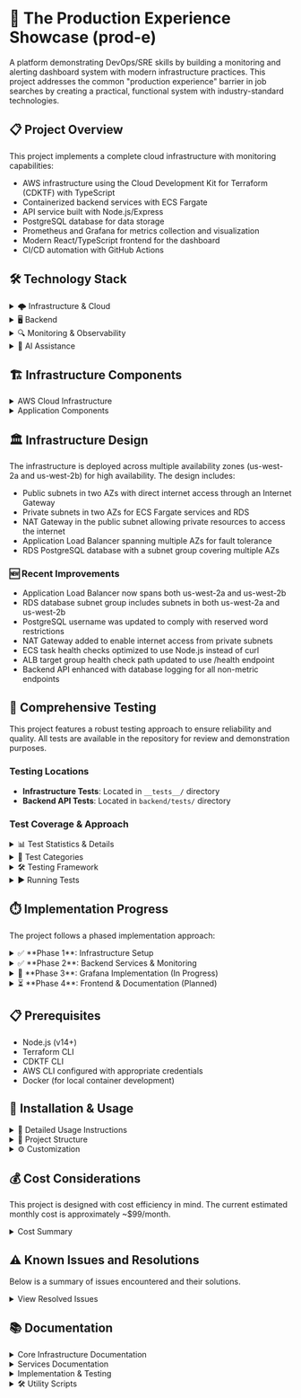 # 🚀 The Production Experience Showcase (prod-e)

A platform demonstrating DevOps/SRE skills by building a monitoring and alerting dashboard system with modern infrastructure practices. This project addresses the common "production experience" barrier in job searches by creating a practical, functional system with industry-standard technologies.

## 📋 Project Overview

This project implements a complete cloud infrastructure with monitoring capabilities:

- AWS infrastructure using the Cloud Development Kit for Terraform (CDKTF) with TypeScript
- Containerized backend services with ECS Fargate
- API service built with Node.js/Express
- PostgreSQL database for data storage
- Prometheus and Grafana for metrics collection and visualization
- Modern React/TypeScript frontend for the dashboard
- CI/CD automation with GitHub Actions

## 🛠️ Technology Stack

<details>
<summary>🌩️ Infrastructure & Cloud</summary>

- AWS (Amazon Web Services)
- CDKTF (Cloud Development Kit for Terraform)
- Terraform
- Docker & Container Technologies
- IAM (Identity and Access Management)
</details>

<details>
<summary>🖥️ Backend</summary>

- Node.js
- Express
- PostgreSQL
- ECS Fargate
</details>

<details>
<summary>🔍 Monitoring & Observability</summary>

- Prometheus
- Grafana
- CloudWatch
</details>

<details>
<summary>🧠 AI Assistance</summary>

- Claude
- Cursor
- Grok
</details>

## 🏗️ Infrastructure Components

<details>
<summary>AWS Cloud Infrastructure</summary>

#### Networking

- VPC with DNS support and DNS hostnames
- Public & private subnets across multiple AZs
- Internet Gateway & NAT Gateway
- Route tables and security groups
- Application Load Balancer (ALB)

#### Compute & Containers

- ECS Fargate for serverless container orchestration
- Task definitions with Node.js application
- IAM roles and execution policies

#### Data Storage

- RDS PostgreSQL database
- Multi-AZ subnet groups
- Database security configuration

#### Monitoring & Observability

- ✅ Prometheus metrics collection and server
- ⏳ Grafana dashboards (coming next)
- CloudWatch integration
</details>

<details>
<summary>Application Components</summary>

#### Backend API

- Node.js/Express REST API
- Health check endpoints
- Prometheus metrics endpoint
- Database connectivity

#### Frontend (Planned)

- React/TypeScript dashboard
- Real-time metrics visualization
- Responsive design
</details>

## 🏛️ Infrastructure Design

The infrastructure is deployed across multiple availability zones (us-west-2a and us-west-2b) for high availability. The design includes:

- Public subnets in two AZs with direct internet access through an Internet Gateway
- Private subnets in two AZs for ECS Fargate services and RDS
- NAT Gateway in the public subnet allowing private resources to access the internet
- Application Load Balancer spanning multiple AZs for fault tolerance
- RDS PostgreSQL database with a subnet group covering multiple AZs

### 🆕 Recent Improvements

- Application Load Balancer now spans both us-west-2a and us-west-2b
- RDS database subnet group includes subnets in both us-west-2a and us-west-2b
- PostgreSQL username was updated to comply with reserved word restrictions
- NAT Gateway added to enable internet access from private subnets
- ECS task health checks optimized to use Node.js instead of curl
- ALB target group health check path updated to use /health endpoint
- Backend API enhanced with database logging for all non-metric endpoints

## 🧪 Comprehensive Testing

This project features a robust testing approach to ensure reliability and quality. All tests are available in the repository for review and demonstration purposes.

### Testing Locations

- **Infrastructure Tests**: Located in `__tests__/` directory
- **Backend API Tests**: Located in `backend/tests/` directory

### Test Coverage & Approach

<details>
<summary>📊 Test Statistics & Details</summary>

Current test coverage metrics:

| Metric     | Coverage |
| ---------- | -------- |
| Statements | 87.01%   |
| Branches   | 75%      |
| Functions  | 55.55%   |
| Lines      | 86.84%   |

Our testing philosophy emphasizes:

- **Isolation**: Each test is independent with no shared state
- **Mocking**: External services are properly mocked for reliable testing
- **Comprehensiveness**: All critical functionality has test coverage
- **Readability**: Tests serve as documentation for the codebase
</details>

<details>
<summary>🔬 Test Categories</summary>

- **API endpoints**: Validates response codes, content types, and payloads
- **Health checks**: Tests application health reporting and database connectivity
- **Metrics collection**: Verifies Prometheus metrics generation
- **Environment variables**: Tests configuration handling
- **Database connections**: Tests connection management and error handling
- **Docker container**: Validates container configuration
</details>

<details>
<summary>🛠️ Testing Framework</summary>

- **Jest**: Primary test runner and assertion library
- **Supertest**: HTTP endpoint testing
- **Mocks**: Custom mocks for PostgreSQL, Prometheus clients, and other external dependencies
- **Environment Isolation**: Tests run in isolated environments to prevent interference
</details>

<details>
<summary>▶️ Running Tests</summary>

```bash
# Run all backend tests
cd backend && npm test

# Run tests in watch mode (for development)
cd backend && npm run test:watch

# Generate test coverage report
cd backend && npm run test:coverage

# Run infrastructure tests
npm test
```

Detailed testing documentation is available in the `docs/testing.md` file.

</details>

## ⏱️ Implementation Progress

The project follows a phased implementation approach:

<details>
<summary>✅ **Phase 1**: Infrastructure Setup</summary>

- **Networking**

  - VPC with DNS support and hostnames
  - Public & private subnets across multiple AZs (us-west-2a and us-west-2b)
  - Internet Gateway for public subnet connectivity
  - NAT Gateway for private subnet internet access
  - Route tables and security groups

- **Data Storage**

  - RDS PostgreSQL database
  - Multi-AZ subnet group for database resilience
  - Security group configuration for database access

- **Compute & Container Management**

  - ECS Fargate cluster
  - Task definitions and IAM roles/policies
  - Application Load Balancer spanning multiple AZs
  - Target groups with health checks

- **Infrastructure as Code**
  - Remote state backend with S3
  - State locking with DynamoDB
  - IAM policies for state management
  </details>

<details>
<summary>✅ **Phase 2**: Backend Services & Monitoring</summary>

- **Node.js/Express API**

  - Health check endpoints for monitoring
  - Database connectivity and CRUD operations
  - Prometheus metrics endpoint
  - Database logging middleware
  - Error handling and request validation

- **Monitoring Setup**

  - Prometheus server on ECS Fargate
  - Metrics collection from backend service
  - Custom application metrics
  - Node.js runtime metrics
  - Container metrics

- **CI/CD Pipeline**
  - GitHub Actions workflow configuration
  - Automated testing for backend code
  - Docker image building and ECR push
  - Automated infrastructure deployment
  - Test validation in pipeline
  </details>

<details>
<summary>🔄 **Phase 3**: Grafana Implementation (In Progress)</summary>

- **Planned Components**

  - Grafana on ECS Fargate (single-AZ for cost efficiency)
  - EFS for persistent dashboard storage
  - AWS Secrets Manager for credentials
  - ALB path-based routing for access
  - Backup system using Lambda and S3

- **Dashboard & Visualization**
  - System metrics dashboard
  - Node.js application metrics dashboard
  - RDS database metrics dashboard
  - HTTP request metrics dashboard
  - Alerting configuration
  </details>

<details>
<summary>⏳ **Phase 4**: Frontend & Documentation (Planned)</summary>

- **React/TypeScript Frontend**

  - Dashboard interface for metrics
  - Real-time data visualization
  - Health status monitoring
  - Responsive design

- **Final Documentation & Polish**
  - Architecture diagrams
  - Operational documentation
  - Setup guides
  - Troubleshooting documentation
  - Security best practices
  </details>

## 📋 Prerequisites

- Node.js (v14+)
- Terraform CLI
- CDKTF CLI
- AWS CLI configured with appropriate credentials
- Docker (for local container development)

## 🔧 Installation & Usage

<details>
<summary>📝 Detailed Usage Instructions</summary>

```bash
# Install dependencies
npm install

# Generate CDKTF providers
cdktf get

# Synthesize Terraform configuration
npm run synth

# Deploy infrastructure
npm run deploy

# Destroy infrastructure
npm run destroy
```

### Running Tests

```bash
# Run all tests
cd backend && npm test

# Run tests in watch mode (for development)
cd backend && npm run test:watch

# Generate test coverage report
cd backend && npm run test:coverage
```

### GitHub Actions CI/CD Setup

To use the GitHub Actions CI/CD pipeline, you need to add AWS credentials to your GitHub repository:

1. Go to your GitHub repository > Settings > Secrets and variables > Actions
2. Add two repository secrets:
   - `AWS_ACCESS_KEY_ID`: Your AWS access key
   - `AWS_SECRET_ACCESS_KEY`: Your AWS secret key

These credentials must have permissions for all the AWS services used in this project (ECR, ECS, CloudWatch, etc.).

> **Security Note**: GitHub secrets are encrypted and not visible to other users. They are only used during workflow runs and are masked in logs.

</details>

<details>
<summary>📁 Project Structure</summary>

- `main.ts` - Main CDKTF code that defines the infrastructure
- `cdktf.json` - CDKTF configuration file
- `package.json` - Node.js package configuration
- `tsconfig.json` - TypeScript configuration
- `docs/` - Project documentation (see Documentation section below)
- `backend/` - Node.js/Express API service
- `frontend/` - React/TypeScript frontend (to be implemented)
</details>

<details>
<summary>⚙️ Customization</summary>

To modify the infrastructure:

1. Update the configuration in the `config` object in `main.ts`
2. Add or modify AWS resources in the `MyStack` class
3. Run `npm run synth` to generate updated Terraform configuration
</details>

## 💰 Cost Considerations

This project is designed with cost efficiency in mind. The current estimated monthly cost is approximately ~$99/month.

<details>
<summary>Cost Summary</summary>

- Current infrastructure costs include ECS Fargate tasks, RDS PostgreSQL, Application Load Balancer, NAT Gateway, and other supporting services
- The planned Grafana implementation will add approximately ~$15/month
- For a detailed breakdown of all costs, optimization strategies, and future projections, see [AWS Budget Analysis](docs/ongoing_budget.md)
- Resources can be shut down after demonstration to avoid ongoing costs

</details>

## ⚠️ Known Issues and Resolutions

Below is a summary of issues encountered and their solutions.

<details>
<summary>View Resolved Issues</summary>

1. **RDS DB Subnet Group Requirement**: AWS requires RDS instances to have subnet groups spanning at least two AZs, even for single-AZ database deployments. We resolved this by adding a second private subnet in us-west-2b.

2. **Private Subnet Internet Access**: ECS tasks in private subnets couldn't access ECR to pull Docker images. We fixed this by adding a NAT Gateway to provide internet access for resources in private subnets.

3. **Container Health Check Configuration**: The ECS task definition health check used curl, which wasn't available in the container. We changed it to use a Node.js script instead.

4. **ALB Health Check Path**: The ALB target group was checking the root path ('/') instead of the dedicated health endpoint. We updated it to use the '/health' endpoint.

5. **Test Environment Isolation**: Initial test failures occurred due to shared state between tests. We resolved this by implementing proper test isolation using Jest's `beforeEach` and `afterEach` hooks, ensuring each test starts with a clean state.

6. **Mock Database Connections**: Tests were failing intermittently due to improper mocking of PostgreSQL connections. We fixed this by implementing a more robust mocking strategy that properly handles connection states and error scenarios.
</details>

## 📚 Documentation

<details>
<summary>Core Infrastructure Documentation</summary>

- [Overview and Index](docs/overview.md) - Main documentation hub
- [Network Architecture](docs/network-architecture.md) - VPC, subnets, and connectivity
- [Load Balancer](docs/load-balancer.md) - ALB configuration and routing
- [Multi-AZ Strategy](docs/multi-az-strategy.md) - High availability approach
- [Remote State Backend](docs/remote_state.md) - S3 and DynamoDB for Terraform state
</details>

<details>
<summary>Services Documentation</summary>

- [RDS Database](docs/rds-database.md) - PostgreSQL configuration
- [ECS Service](docs/ecs-service.md) - Container orchestration and health checks
- [Container Deployment](docs/container-deployment.md) - Docker and ECR details
</details>

<details>
<summary>Implementation & Testing</summary>

- [Monitoring Implementation](docs/monitoring.md) - Prometheus and Grafana setup
- [Testing Documentation](docs/testing.md) - Testing approach and coverage
- [CI/CD Implementation](docs/ci-cd.md) - GitHub Actions workflow for continuous deployment
</details>

<details>
<summary>🛠️ Utility Scripts</summary>

The project includes several utility scripts to help with management and monitoring:

- **Resource Check Script** (`scripts/resource_check.sh`):

  - Provides comprehensive status checks of all AWS resources
  - Color-coded output for easy identification of issues
  - Covers VPC, RDS, ECS, ALB, ECR, Terraform state, and Prometheus

- **Teardown Script** (`scripts/teardown.py`):

  - Alternative to `npm run destroy` with more detailed control
  - Shows resources that will be deleted before taking action
  - Handles resources in the correct dependency order

- **Build and Push Script** (`scripts/build-and-push.sh`):
  - Builds and pushes Docker images to ECR
  - Streamlines the container deployment process

Usage:

```bash
# Check status of all AWS resources
./scripts/resource_check.sh

# Teardown infrastructure with detailed control
python scripts/teardown.py --dry-run

# Build and push Docker images
./scripts/build-and-push.sh
```

For detailed documentation on these scripts, see [scripts/RESOURCE_CHECK.md](scripts/RESOURCE_CHECK.md).

</details>
